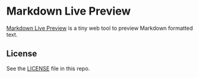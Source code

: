 # Markdown Live Preview

[Markdown Live Preview](https://markdownlivepreview.com/) is a tiny web tool to preview Markdown formatted text.

## License
See the [LICENSE](https://github.com/tanabe/markdown-live-preview/blob/master/LICENSE) file in this repo.
